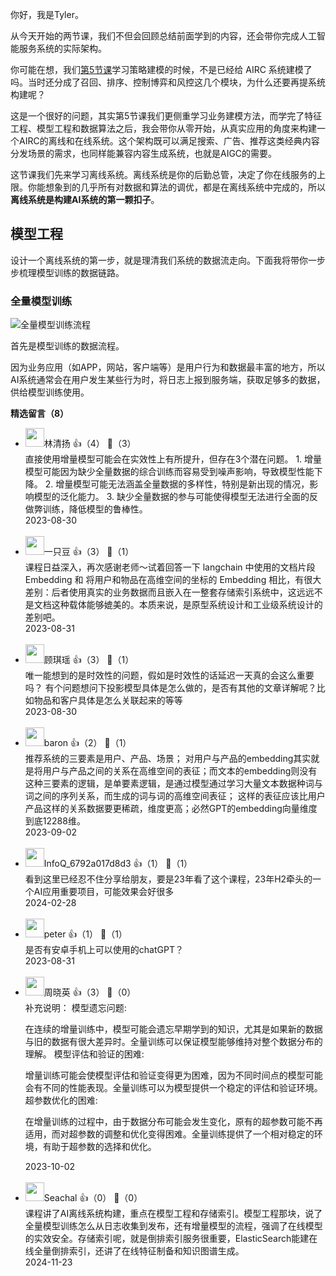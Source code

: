你好，我是Tyler。

从今天开始的两节课，我们不但会回顾总结前面学到的内容，还会带你完成人工智能服务系统的实际架构。

你可能在想，我们[第5节课](https://time.geekbang.org/column/article/688311)学习策略建模的时候，不是已经给 AIRC 系统建模了吗。当时还分成了召回、排序、控制博弈和风控这几个模块，为什么还要再提系统构建呢？

这是一个很好的问题，其实第5节课我们更侧重学习业务建模方法，而学完了特征工程、模型工程和数据算法之后，我会带你从零开始，从真实应用的角度来构建一个AIRC的离线和在线系统。这个架构既可以满足搜索、广告、推荐这类经典内容分发场景的需求，也同样能兼容内容生成系统，也就是AIGC的需要。

这节课我们先来学习离线系统。离线系统是你的后勤总管，决定了你在线服务的上限。你能想象到的几乎所有对数据和算法的调优，都是在离线系统中完成的，所以**离线系统是构建AI系统的第一颗扣子**。

## 模型工程

设计一个离线系统的第一步，就是理清我们系统的数据流走向。下面我将带你一步步梳理模型训练的数据链路。

### 全量模型训练

![](https://static001.geekbang.org/resource/image/75/51/75e3bayy7569b1c0c729ab7fa2808351.jpg?wh=3900x1831 "全量模型训练流程")

首先是模型训练的数据流程。

因为业务应用（如APP，网站，客户端等）是用户行为和数据最丰富的地方，所以AI系统通常会在用户发生某些行为时，将日志上报到服务端，获取足够多的数据，供给模型训练使用。
<div><strong>精选留言（8）</strong></div><ul>
<li><img src="https://static001.geekbang.org/account/avatar/00/1f/a4/32/12f16980.jpg" width="30px"><span>林清扬</span> 👍（4） 💬（3）<div>直接使用增量模型可能会在实效性上有所提升，但存在3个潜在问题。
1. 增量模型可能因为缺少全量数据的综合训练而容易受到噪声影响，导致模型性能下降。
2. 增量模型可能无法涵盖全量数据的多样性，特别是新出现的情况，影响模型的泛化能力。
3. 缺少全量数据的参与可能使得模型无法进行全面的反做弊训练，降低模型的鲁棒性。</div>2023-08-30</li><br/><li><img src="https://static001.geekbang.org/account/avatar/00/0f/51/6e/efb76357.jpg" width="30px"><span>一只豆</span> 👍（3） 💬（1）<div>课程日益深入，再次感谢老师～试着回答一下
langchain 中使用的文档片段 Embedding 和 将用户和物品在高维空间的坐标的 Embedding 相比，有很大差别：后者使用真实的业务数据而且嵌入在一整套存储索引系统中，这远远不是文档这种载体能够媲美的。本质来说，是原型系统设计和工业级系统设计的差别吧。</div>2023-08-31</li><br/><li><img src="https://static001.geekbang.org/account/avatar/00/11/ff/7b/cbe07b5c.jpg" width="30px"><span>顾琪瑶</span> 👍（3） 💬（1）<div>唯一能想到的是时效性的问题，假如是时效性的话延迟一天真的会这么重要吗？
有个问题想问下投影模型具体是怎么做的，是否有其他的文章详解呢？比如物品和客户具体是怎么关联起来的等等</div>2023-08-30</li><br/><li><img src="https://static001.geekbang.org/account/avatar/00/29/60/a8/d60df0d6.jpg" width="30px"><span>baron</span> 👍（2） 💬（1）<div>推荐系统的三要素是用户、产品、场景； 对用户与产品的embedding其实就是将用户与产品之间的关系在高维空间的表征；而文本的embedding则没有这种三要素的逻辑，是单要素逻辑，是通过模型通过学习大量文本数据种词与词之间的序列关系，而生成的词与词的高维空间表征； 这样的表征应该比用户产品这样的关系数据要更稀疏，维度更高；必然GPT的embedding向量维度到底12288维。 </div>2023-09-02</li><br/><li><img src="https://thirdwx.qlogo.cn/mmopen/vi_32/DYAIOgq83eqjZHY70Lke3YzZFibuibLTmt0NfXqj3zVBIGrauOzZj19B3RMo4iaY9ibXq3ar9lSGPdgcqzw2UrgMjQ/132" width="30px"><span>InfoQ_6792a017d8d3</span> 👍（1） 💬（1）<div>看到这里已经忍不住分享给朋友，要是23年看了这个课程，23年H2牵头的一个AI应用重要项目，可能效果会好很多
</div>2024-02-28</li><br/><li><img src="https://static001.geekbang.org/account/avatar/00/10/25/87/f3a69d1b.jpg" width="30px"><span>peter</span> 👍（1） 💬（1）<div>是否有安卓手机上可以使用的chatGPT？</div>2023-08-31</li><br/><li><img src="https://static001.geekbang.org/account/avatar/00/14/c4/9d/0f4ea119.jpg" width="30px"><span>周晓英</span> 👍（3） 💬（0）<div>补充说明：
模型遗忘问题:

在连续的增量训练中，模型可能会遗忘早期学到的知识，尤其是如果新的数据与旧的数据有很大差异时。全量训练可以保证模型能够维持对整个数据分布的理解。
模型评估和验证的困难:

增量训练可能会使模型评估和验证变得更为困难，因为不同时间点的模型可能会有不同的性能表现。全量训练可以为模型提供一个稳定的评估和验证环境。
超参数优化的困难:

在增量训练的过程中，由于数据分布可能会发生变化，原有的超参数可能不再适用，而对超参数的调整和优化变得困难。全量训练提供了一个相对稳定的环境，有助于超参数的选择和优化。</div>2023-10-02</li><br/><li><img src="https://static001.geekbang.org/account/avatar/00/13/db/95/daad899f.jpg" width="30px"><span>Seachal</span> 👍（0） 💬（0）<div>课程讲了AI离线系统构建，重点在模型工程和存储索引。模型工程那块，说了全量模型训练怎么从日志收集到发布，还有增量模型的流程，强调了在线模型的实效安全。存储索引呢，就是倒排索引服务很重要，ElasticSearch能建在线全量倒排索引，还讲了在线特征制备和知识图谱生成。</div>2024-11-23</li><br/>
</ul>
